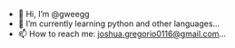 - 👋 Hi, I’m @gweegg
- 🌱 I’m currently learning python and other languages...
- 📫 How to reach me: joshua.gregorio0116@gmail.com...

<!---
gweegg/gweegg is a ✨ special ✨ repository because its `README.md` (this file) appears on your GitHub profile.
You can click the Preview link to take a look at your changes.
--->
